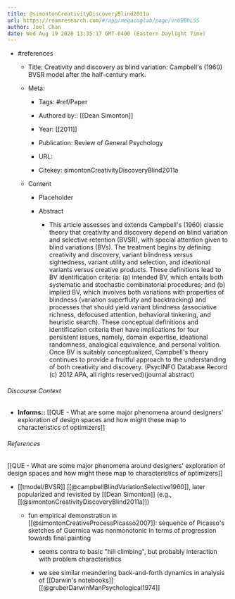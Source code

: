 ```yaml
---
title: @simontonCreativityDiscoveryBlind2011a
url: https://roamresearch.com/#/app/megacoglab/page/vnUBBhLSS
author: Joel Chan
date: Wed Aug 19 2020 13:35:17 GMT-0400 (Eastern Daylight Time)
---
```


- #references

    - Title: Creativity and discovery as blind variation: Campbell's (1960) BVSR model after the half-century mark.

    - Meta:

        - Tags: #ref/Paper

        - Authored by::  [[Dean Simonton]]

        - Year: [[2011]]

        - Publication: Review of General Psychology

        - URL:

        - Citekey: simontonCreativityDiscoveryBlind2011a

    - Content

        - Placeholder

        - Abstract

            - This article assesses and extends Campbell's (1960) classic theory that creativity and discovery depend on blind variation and selective retention (BVSR), with special attention given to blind variations (BVs). The treatment begins by defining creativity and discovery, variant blindness versus sightedness, variant utility and selection, and ideational variants versus creative products. These definitions lead to BV identification criteria: (a) intended BV, which entails both systematic and stochastic combinatorial procedures; and (b) implied BV, which involves both variations with properties of blindness (variation superfluity and backtracking) and processes that should yield variant blindness (associative richness, defocused attention, behavioral tinkering, and heuristic search). These conceptual definitions and identification criteria then have implications for four persistent issues, namely, domain expertise, ideational randomness, analogical equivalence, and personal volition. Once BV is suitably conceptualized, Campbell's theory continues to provide a fruitful approach to the understanding of both creativity and discovery. (PsycINFO Database Record (c) 2012 APA, all rights reserved)(journal abstract)

###### Discourse Context

- **Informs::** [[QUE - What are some major phenomena around designers' exploration of design spaces and how might these map to characteristics of optimizers]]

###### References

[[QUE - What are some major phenomena around designers' exploration of design spaces and how might these map to characteristics of optimizers]]

- [[tmodel/BVSR]] [[@campbellBlindVariationSelective1960]], later popularized and revisited by [[Dean Simonton]] (e.g., [[@simontonCreativityDiscoveryBlind2011a]])

    - fun empirical demonstration in [[@simontonCreativeProcessPicasso2007]]: sequence of Picasso's sketches of Guernica was nonmonotonic in terms of progression towards final painting

        - seems contra to basic "hill climbing", but probably interaction with problem characteristics

        - we see similar meandering back-and-forth dynamics in analysis of [[Darwin's notebooks]] [[@gruberDarwinManPsychological1974]]
